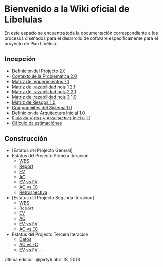 # Bienvenido a la Wiki oficial de Libelulas
En este espacio se encuentra toda la documentación correspondiente a los procesos diseñados para el desarrollo de software específicamente para el proyecto de Plan Libélula.

## Incepción
* [Definición del Projecto 2.0](https://github.com/CaveLabs-1/Libelulas-Wiki/blob/master/Documentacion/Project%20Definition.pdf)
* [Contexto de la Problemática 2.0](https://github.com/CaveLabs-1/Libelulas-Wiki/blob/master/Documentacion/Project%20Proposal.pdf)
* [Matriz de requerimientos 2.1](https://github.com/CaveLabs-1/Libelulas-Wiki/blob/master/Documentacion/User%20Stories%20-%20Sheet1.csv)
* [Matriz de trazabilidad hoja 1 2.1](https://github.com/CaveLabs-1/Libelulas-Wiki/blob/master/Documentacion/Matriz%20de%20Trazabilidad.xlsx%20-%20Matriz%20de%20Trazabilidad.csv)
* [Matriz de trazabilidad hoja 2 2.1](https://github.com/CaveLabs-1/Libelulas-Wiki/blob/master/Documentacion/Matriz%20de%20Trazabilidad.xlsx%20-%20Diagrama%20de%20Trazabilidad.csv)
* [Matriz de trazabilidad hoja 3 1.0](https://github.com/CaveLabs-1/Libelulas-Wiki/blob/master/Documentacion/Matriz%20de%20Trazabilidad.xlsx%20-%20Acceptance%20Criteria.csv)
* [Matriz de Riesgos 1.0](https://github.com/CaveLabs-1/Libelulas-Wiki/blob/master/Documentacion/Matriz%20de%20riesgos.xlsx%20-%20Matriz.csv)
* [Componentes del Sistema 1.0](https://github.com/CaveLabs-1/Libelulas-Wiki/blob/master/Documentacion/Componentes%20del%20Sistema.pdf)
* [Definición de Arquitectura Inicial 1.0](https://github.com/CaveLabs-1/Libelulas-Wiki/blob/master/Documentacion/Definici%C3%B3n%20Arquitectura.pdf)
* [Flujo de Vistas y Arquitectura Inicial 1.1](https://github.com/CaveLabs-1/Libelulas-Wiki/blob/master/Documentacion/Flujo%20de%20Vista%20y%20Arquitectura%20Incial1_1.pdf)
* [Cálculo de estimaciónes](https://github.com/CaveLabs-1/Libelulas-Wiki/blob/master/Documentacion/Calculo%20de%20Estimaciones%20-%20Lib%C3%A9lulas.csv)


## Construcción
* [Estatus del Projecto General]
* Estatus del Projecto Primera Iteracion
  * [WBS](https://github.com/CaveLabs-1/Libelulas-Wiki/blob/master/Documentacion/Estatus%20Proyecto%20Libelula%20(Iteraci%C3%B3n%201)%20-%20WBS.csv)
  * [Report](https://github.com/CaveLabs-1/Libelulas-Wiki/blob/master/Documentacion/Estatus%20Proyecto%20Libelula%20(Iteraci%C3%B3n%201)%20-%20Report%20.csv)
  * [EV](https://github.com/CaveLabs-1/Libelulas-Wiki/blob/master/Documentacion/Estatus%20Proyecto%20Libelula%20(Iteraci%C3%B3n%201)%20-%20EV.csv)
  * [AC](https://github.com/CaveLabs-1/Libelulas-Wiki/blob/master/Documentacion/Estatus%20Proyecto%20Libelula%20(Iteraci%C3%B3n%201)%20-%20AC.csv)
  * [EV vs PV](https://github.com/CaveLabs-1/Libelulas-Wiki/blob/master/Documentacion/Estatus%20Proyecto%20Libelula%20(Iteraci%C3%B3n%201)%20-%20PV%20vs%20EV.pdf)
  * [AC vs EC](https://github.com/CaveLabs-1/Libelulas-Wiki/blob/master/Documentacion/Estatus%20Proyecto%20Libelula%20(Iteraci%C3%B3n%201)%20-%20EC%20vs%20AC.pdf)
  * [Retrospectiva](https://github.com/CaveLabs-1/Libelulas-Wiki/blob/master/Documentacion/Cierre%20de%20Iteraci%C3%B3n.pdf)
* [Estatus del Projecto Segunda Iteracion]
  * [WBS](https://github.com/CaveLabs-1/Libelulas-Wiki/blob/master/Documentacion/Estatus%20Proyecto%20Libelula%20(Iteraci%C3%B3n%202)%20-%20WBS.csv)
  * [Report](https://github.com/CaveLabs-1/Libelulas-Wiki/blob/master/Documentacion/Estatus%20Proyecto%20Libelula%20(Iteraci%C3%B3n%202)%20-%20Report%20.csv)
  * [EV](https://github.com/CaveLabs-1/Libelulas-Wiki/blob/master/Documentacion/Estatus%20Proyecto%20Libelula%20(Iteraci%C3%B3n%202)%20-%20EV.csv)
  * [AC](https://github.com/CaveLabs-1/Libelulas-Wiki/blob/master/Documentacion/Estatus%20Proyecto%20Libelula%20(Iteraci%C3%B3n%202)%20-%20AC.csv)
  * [EV vs PV](https://github.com/CaveLabs-1/Libelulas-Wiki/blob/master/Documentacion/Estatus%20Proyecto%20Libelula%20(Iteraci%C3%B3n%202)%20-%20PV%20vs%20EV.pdf)
  * [AC vs EC](https://github.com/CaveLabs-1/Libelulas-Wiki/blob/master/Documentacion/Estatus%20Proyecto%20Libelula%20(Iteraci%C3%B3n%202)%20-%20EC%20vs%20AC.pdf)
* Estatus del Projecto Tercera Iteracion
  * [Datos](https://github.com/CaveLabs-1/Libelulas-Wiki/blob/master/Documentacion/Estatus%20General%20Plan%20Libelulas%20-%20Datos.csv)
  * [AC vs EC](https://github.com/CaveLabs-1/Libelulas-Wiki/blob/master/Documentacion/Estatus%20General%20Plan%20Libelulas%20-%20EC%20%26%20AC.pdf)
  * [EV vs PV](https://github.com/CaveLabs-1/Libelulas-Wiki/blob/master/Documentacion/Estatus%20General%20Plan%20Libelulas%20-%20PV%20%26%20EV.pdf)
--

Última edición: @pirty6 abril 18, 2018
